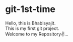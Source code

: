 # git-1st-time
Hello, this is Bhabisyajit.  
This is my first git project.  
Welcome to my Repository✌️...